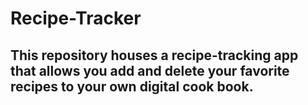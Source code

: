 # Recipe-Tracker
## This repository houses a recipe-tracking app that allows you add and delete your favorite recipes to your own digital cook book.

